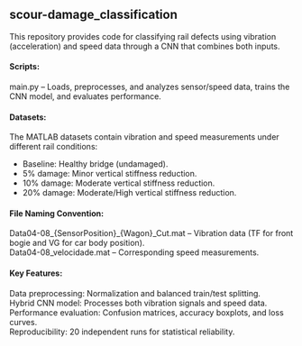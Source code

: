 ## scour-damage_classification

This repository provides code for classifying rail defects using vibration (acceleration) and speed data through a CNN that combines both inputs.

#### Scripts:

main.py – Loads, preprocesses, and analyzes sensor/speed data, trains the CNN model, and evaluates performance.

#### Datasets:
The MATLAB datasets contain vibration and speed measurements under different rail conditions:
  - Baseline: Healthy bridge (undamaged).
  - 5% damage: Minor vertical stiffness reduction.
  - 10% damage: Moderate vertical stiffness reduction.
  - 20% damage: Moderate/High vertical stiffness reduction.

#### File Naming Convention:
Data04-08_{SensorPosition}_{Wagon}_Cut.mat – Vibration data (TF for front bogie and VG for car body position).\
Data04-08_velocidade.mat – Corresponding speed measurements.

#### Key Features:

Data preprocessing: Normalization and balanced train/test splitting.\
Hybrid CNN model: Processes both vibration signals and speed data.\
Performance evaluation: Confusion matrices, accuracy boxplots, and loss curves.\
Reproducibility: 20 independent runs for statistical reliability.

